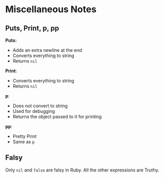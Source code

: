 # Miscellaneous Notes

## Puts, Print, p, pp

**Puts:**
* Adds an extra newline at the end
* Converts everything to string
* Returns `nil`

**Print**:
* Converts everything to string
* Returns `nil`

**p**:
* Does not convert to string
* Used for debugging
* Returns the object passed to it for printing

**pp**:
* Pretty Print
* Same as `p`

## Falsy 

Only `nil` and `false` are falsy in Ruby. All the other expressions are Truthy.